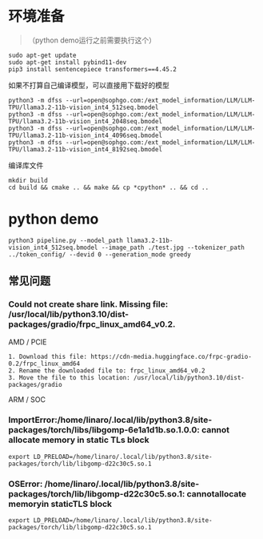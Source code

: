 # 环境准备
> （python demo运行之前需要执行这个）
```
sudo apt-get update
sudo apt-get install pybind11-dev
pip3 install sentencepiece transformers==4.45.2
```

如果不打算自己编译模型，可以直接用下载好的模型
```
python3 -m dfss --url=open@sophgo.com:/ext_model_information/LLM/LLM-TPU/llama3.2-11b-vision_int4_512seq.bmodel
python3 -m dfss --url=open@sophgo.com:/ext_model_information/LLM/LLM-TPU/llama3.2-11b-vision_int4_2048seq.bmodel
python3 -m dfss --url=open@sophgo.com:/ext_model_information/LLM/LLM-TPU/llama3.2-11b-vision_int4_4096seq.bmodel
python3 -m dfss --url=open@sophgo.com:/ext_model_information/LLM/LLM-TPU/llama3.2-11b-vision_int4_8192seq.bmodel
```

编译库文件
```
mkdir build
cd build && cmake .. && make && cp *cpython* .. && cd ..
```

# python demo
```
python3 pipeline.py --model_path llama3.2-11b-vision_int4_512seq.bmodel --image_path ./test.jpg --tokenizer_path ../token_config/ --devid 0 --generation_mode greedy
```


## 常见问题
### Could not create share link. Missing file: /usr/local/lib/python3.10/dist-packages/gradio/frpc_linux_amd64_v0.2.

AMD / PCIE
```
1. Download this file: https://cdn-media.huggingface.co/frpc-gradio-0.2/frpc_linux_amd64
2. Rename the downloaded file to: frpc_linux_amd64_v0.2
3. Move the file to this location: /usr/local/lib/python3.10/dist-packages/gradio
```

ARM / SOC

### ImportError:/home/linaro/.local/lib/python3.8/site-packages/torch/libs/libgomp-6e1a1d1b.so.1.0.0: cannot allocate memory in static TLs block

```
export LD_PRELOAD=/home/linaro/.local/lib/python3.8/site-packages/torch/lib/libgomp-d22c30c5.so.1
```

### OSError: /home/linaro/.local/lib/python3.8/site-packages/torch/lib/libgomp-d22c30c5.so.1: cannotallocate memoryin staticTLS block

```
export LD_PRELOAD=/home/linaro/.local/lib/python3.8/site-packages/torch/lib/libgomp-d22c30c5.so.1
```
